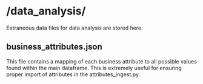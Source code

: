 # /data_analysis/
Extraneous data files for data analysis are stored here.

## business_attributes.json
This file contains a mapping of each business attribute to all possible values found within the main dataframe. This 
is extremely useful for ensuring proper import of attributes in the attributes_ingest.py.